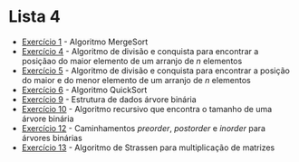 # Lista 4

* [Exercício 1](https://github.com/marcuslamounier/PPGCC-PCC104/blob/main/lista4/mergeSort.cpp) - Algoritmo MergeSort
* [Exercício 4](https://github.com/marcuslamounier/PPGCC-PCC104/blob/main/lista4/posMax.cpp) - Algoritmo de divisão e conquista para encontrar a posiçãao do maior elemento de um arranjo de *n* elementos
* [Exercício 5](https://github.com/marcuslamounier/PPGCC-PCC104/blob/main/lista4/minMax.cpp) - Algoritmo de divisão e conquista para encontrar a posição do maior e do menor elemento de um arranjo de *n* elementos
* [Exercício 6](https://github.com/marcuslamounier/PPGCC-PCC104/blob/main/lista4/quickSort.cpp) - Algoritmo QuickSort
* [Exercício 9](https://github.com/marcuslamounier/PPGCC-PCC104/blob/main/lista4/binaryTreeStructure.cpp) - Estrutura de dados árvore binária
* [Exercício 10](https://github.com/marcuslamounier/PPGCC-PCC104/blob/main/lista4/binaryTreeSize.cpp) - Algoritmo recursivo que encontra o tamanho de uma árvore binária
* [Exercício 12](https://github.com/marcuslamounier/PPGCC-PCC104/blob/main/lista4/binaryTreeOrder.cpp) - Caminhamentos *preorder*, *postorder* e *inorder* para árvores binárias
* [Exercício 13](https://github.com/marcuslamounier/PPGCC-PCC104/blob/main/lista4/strassen.cpp) - Algoritmo de Strassen para multiplicação de matrizes